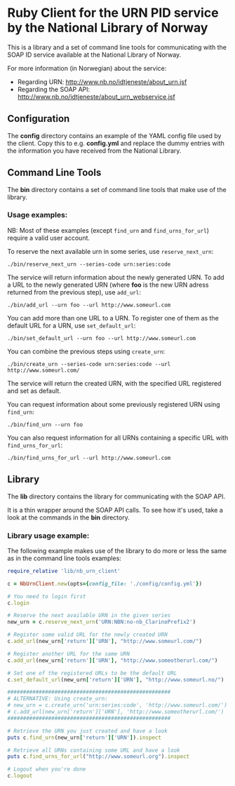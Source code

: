 Ruby Client for the URN PID service by the National Library of Norway
=======================================================================

This is a library and a set of command line tools for communicating with the SOAP ID service available at the National Library of Norway.

For more information (in Norwegian) about the service:
* Regarding URN: http://www.nb.no/idtjeneste/about_urn.jsf
* Regarding the SOAP API: http://www.nb.no/idtjeneste/about_urn_webservice.jsf

Configuration
-------------

The **config** directory contains an example of the YAML config file used by the client.
Copy this to e.g. **config.yml** and replace the dummy entries with the information you have received from the National Library.

Command Line Tools
------------------

The **bin** directory contains a set of command line tools that make use of the library.

### Usage examples:
NB: Most of these examples (except `find_urn` and `find_urns_for_url`) require a valid user account.

To reserve the next available urn in some series, use `reserve_next_urn`:
```
./bin/reserve_next_urn --series-code urn:series:code
```

The service will return information about the newly generated URN.
To add a URL to the newly generated URN (where **foo** is the new URN adress returned from the previous step), use `add_url`:

```
./bin/add_url --urn foo --url http://www.someurl.com
```

You can add more than one URL to a URN. To register one of them as the default URL for a URN, use `set_default_url`:

```
./bin/set_default_url --urn foo --url http://www.someurl.com
```

You can combine the previous steps using `create_urn`:

```
./bin/create_urn --series-code urn:series:code --url http://www.someurl.com/
```

The service will return the created URN, with the specified URL registered and set as default.

You can request information about some previously registered URN using `find_urn`:

```
./bin/find_urn --urn foo
```

You can also request information for all URNs containing a specific URL with `find_urns_for_url`:

```
./bin/find_urns_for_url --url http://www.someurl.com
```

Library
-------
The **lib** directory contains the library for communicating with the SOAP API.

It is a thin wrapper around the SOAP API calls. To see how it's used, take a look at the commands in the **bin** directory.

### Library usage example:
The following example makes use of the library to do more or less the same as in the command line tools examples:

```ruby
require_relative 'lib/nb_urn_client'

c = NbUrnClient.new(opts={config_file: './config/config.yml'})

# You need to login first
c.login

# Reserve the next available URN in the given series
new_urn = c.reserve_next_urn('URN:NBN:no-nb_ClarinoPrefix2')

# Register some valid URL for the newly created URN
c.add_url(new_urn['return']['URN'], "http://www.someurl.com/")

# Register another URL for the same URN
c.add_url(new_urn['return']['URN'], "http://www.someotherurl.com/")

# Set one of the registered URLs to be the default URL
c.set_default_url(new_urn['return']['URN'], "http://www.someurl.no/")

####################################################
# ALTERNATIVE: Using create_urn:
# new_urn = c.create_urn('urn:series:code', 'http://www.someurl.com/')
# c.add_url(new_urn['return']['URN'], 'http://www.someotherurl.com/')
####################################################

# Retrieve the URN you just created and have a look
puts c.find_urn(new_urn['return']['URN']).inspect

# Retrieve all URNs containing some URL and have a look
puts c.find_urns_for_url("http://www.someurl.org").inspect

# Logout when you're done
c.logout
```

